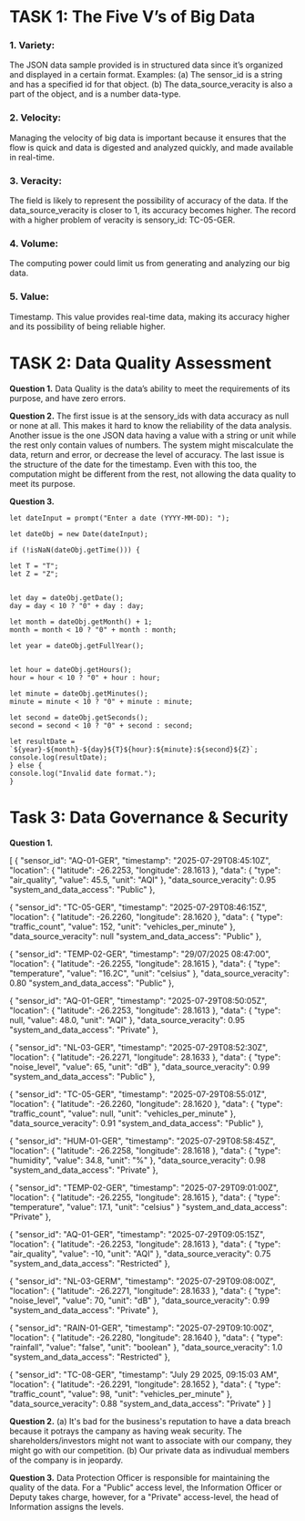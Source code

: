 # **TASK 1: The Five V’s of Big Data**


### 1. Variety:
The JSON data sample provided is in structured data since it’s organized and displayed in a certain format. 
Examples: 
(a) The sensor_id is a string and has a specified id for that object. 
(b) The data_source_veracity is also a part of the object, and is a number data-type.

### 2. Velocity:
Managing the velocity of big data is important because it ensures that the flow is quick and data is digested and analyzed quickly, and made available in real-time.

### 3. Veracity:
 The field is likely to represent the possibility of accuracy of the data. If the data_source_veracity is closer to 1, its accuracy becomes higher. The record with a higher problem of veracity is sensory_id: TC-05-GER.

### 4. Volume:
The computing power could limit us from generating and analyzing our big data.

### 5. Value:
Timestamp. This value provides real-time data, making its accuracy higher and its possibility of being reliable higher.


# **TASK 2: Data Quality Assessment**

**Question 1.** 
Data Quality  is the data’s ability to meet the requirements of its purpose, and have zero errors.

**Question 2.** 
The first issue is at the sensory_ids with data accuracy as null or none at all. This makes it hard to know the reliability of the data analysis.
Another issue is the one JSON data having a value with a string or unit while the rest only contain values of numbers. The system might miscalculate the data, return and error, or decrease the level of accuracy.
The last issue is the structure of the date for the timestamp. Even with this too, the computation might be different from the rest, not allowing the data quality to meet its purpose.

**Question 3.** 

    let dateInput = prompt("Enter a date (YYYY-MM-DD): ");

    let dateObj = new Date(dateInput);

    if (!isNaN(dateObj.getTime())) {
    
    let T = "T";
    let Z = "Z";

    
    let day = dateObj.getDate();
    day = day < 10 ? "0" + day : day;

    let month = dateObj.getMonth() + 1;
    month = month < 10 ? "0" + month : month;

    let year = dateObj.getFullYear();

    
    let hour = dateObj.getHours();
    hour = hour < 10 ? "0" + hour : hour;

    let minute = dateObj.getMinutes();
    minute = minute < 10 ? "0" + minute : minute;

    let second = dateObj.getSeconds();
    second = second < 10 ? "0" + second : second;

    let resultDate = `${year}-${month}-${day}${T}${hour}:${minute}:${second}${Z}`;
    console.log(resultDate);
    } else {
    console.log("Invalid date format.");
    }


# **Task 3: Data Governance & Security**


**Question 1.** 

[
  {
    "sensor_id": "AQ-01-GER",
    "timestamp": "2025-07-29T08:45:10Z",
    "location": { "latitude": -26.2253, "longitude": 28.1613 },
    "data": { "type": "air_quality", "value": 45.5, "unit": "AQI" },
    "data_source_veracity": 0.95
    "system_and_data_access": "Public"
  },    


  {
    "sensor_id": "TC-05-GER",
    "timestamp": "2025-07-29T08:46:15Z",
    "location": { "latitude": -26.2260, "longitude": 28.1620 },
    "data": { "type": "traffic_count", "value": 152, "unit": "vehicles_per_minute" },
    "data_source_veracity": null
    "system_and_data_access": "Public"
  },


  {
    "sensor_id": "TEMP-02-GER",
    "timestamp": "29/07/2025 08:47:00",
    "location": { "latitude": -26.2255, "longitude": 28.1615 },
    "data": { "type": "temperature", "value": "16.2C", "unit": "celsius" },
    "data_source_veracity": 0.80
    "system_and_data_access": "Public"
  },


  {
    "sensor_id": "AQ-01-GER",
    "timestamp": "2025-07-29T08:50:05Z",
    "location": { "latitude": -26.2253, "longitude": 28.1613 },
    "data": { "type": null, "value": 48.0, "unit": "AQI" },
    "data_source_veracity": 0.95
    "system_and_data_access": "Private"
  },


  {
    "sensor_id": "NL-03-GER",
    "timestamp": "2025-07-29T08:52:30Z",
    "location": { "latitude": -26.2271, "longitude": 28.1633 },
    "data": { "type": "noise_level", "value": 65, "unit": "dB" },
    "data_source_veracity": 0.99
    "system_and_data_access": "Public"
  },


  {
    "sensor_id": "TC-05-GER",
    "timestamp": "2025-07-29T08:55:01Z",
    "location": { "latitude": -26.2260, "longitude": 28.1620 },
    "data": { "type": "traffic_count", "value": null, "unit": "vehicles_per_minute" },
    "data_source_veracity": 0.91
    "system_and_data_access": "Public"
  },


  {
    "sensor_id": "HUM-01-GER",
    "timestamp": "2025-07-29T08:58:45Z",
    "location": { "latitude": -26.2258, "longitude": 28.1618 },
    "data": { "type": "humidity", "value": 34.8, "unit": "%" },
    "data_source_veracity": 0.98
    "system_and_data_access": "Private"
  },


  {
    "sensor_id": "TEMP-02-GER",
    "timestamp": "2025-07-29T09:01:00Z",
    "location": { "latitude": -26.2255, "longitude": 28.1615 },
    "data": { "type": "temperature", "value": 17.1, "unit": "celsius" }
    "system_and_data_access": "Private"
  },


  {
    "sensor_id": "AQ-01-GER",
    "timestamp": "2025-07-29T09:05:15Z",
    "location": { "latitude": -26.2253, "longitude": 28.1613 },
    "data": { "type": "air_quality", "value": -10, "unit": "AQI" },
    "data_source_veracity": 0.75
    "system_and_data_access": "Restricted"
  },


  {
    "sensor_id": "NL-03-GERM",
    "timestamp": "2025-07-29T09:08:00Z",
    "location": { "latitude": -26.2271, "longitude": 28.1633 },
    "data": { "type": "noise_level", "value": 70, "unit": "dB" },
    "data_source_veracity": 0.99
    "system_and_data_access": "Private"
  },


  {
    "sensor_id": "RAIN-01-GER",
    "timestamp": "2025-07-29T09:10:00Z",
    "location": { "latitude": -26.2280, "longitude": 28.1640 },
    "data": { "type": "rainfall", "value": "false", "unit": "boolean" },
    "data_source_veracity": 1.0
    "system_and_data_access": "Restricted"
  },


  {
    "sensor_id": "TC-08-GER",
    "timestamp": "July 29 2025, 09:15:03 AM",
    "location": { "latitude": -26.2291, "longitude": 28.1652 },
    "data": { "type": "traffic_count", "value": 98, "unit": "vehicles_per_minute" },
    "data_source_veracity": 0.88
    "system_and_data_access": "Private"
  }
]

**Question 2.** 
(a) It's bad for the business's reputation to have a data breach because it potrays the campany as having weak security. The shareholders/investors might not want to associate with our company, they might go with our competition.
(b) Our private data as indivudual members of the company is in jeopardy. 

**Question 3.** 
Data Protection Officer is responsible for maintaining the quality of the data. For a "Public" access level, the Information Officer or Deputy takes charge, however, for a "Private" access-level, the head of Information assigns the levels.